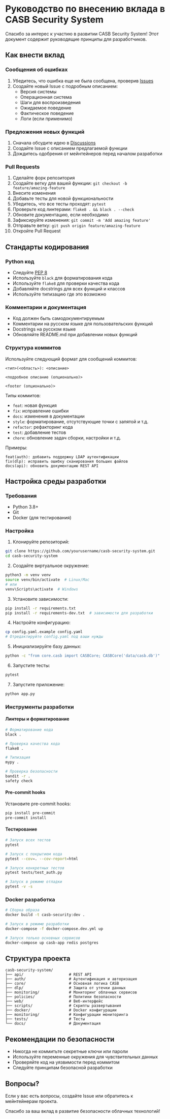 # Руководство по внесению вклада в CASB Security System

Спасибо за интерес к участию в развитии CASB Security System! Этот документ содержит руководящие принципы для разработчиков.

## Как внести вклад

### Сообщения об ошибках

1. Убедитесь, что ошибка еще не была сообщена, проверив [Issues](https://github.com/yourusername/casb-security-system/issues)
2. Создайте новый Issue с подробным описанием:
   - Версия системы
   - Операционная система
   - Шаги для воспроизведения
   - Ожидаемое поведение
   - Фактическое поведение
   - Логи (если применимо)

### Предложения новых функций

1. Сначала обсудите идею в [Discussions](https://github.com/yourusername/casb-security-system/discussions)
2. Создайте Issue с описанием предлагаемой функции
3. Дождитесь одобрения от мейнтейнеров перед началом разработки

### Pull Requests

1. Сделайте форк репозитория
2. Создайте ветку для вашей функции: `git checkout -b feature/amazing-feature`
3. Внесите изменения
4. Добавьте тесты для новой функциональности
5. Убедитесь, что все тесты проходят: `pytest`
6. Проверьте код линтерами: `flake8 . && black . --check`
7. Обновите документацию, если необходимо
8. Зафиксируйте изменения: `git commit -m 'Add amazing feature'`
9. Отправьте ветку: `git push origin feature/amazing-feature`
10. Откройте Pull Request

## Стандарты кодирования

### Python код

- Следуйте [PEP 8](https://pep8.org/)
- Используйте `black` для форматирования кода
- Используйте `flake8` для проверки качества кода
- Добавляйте docstrings для всех функций и классов
- Используйте типизацию где это возможно

### Комментарии и документация

- Код должен быть самодокументируемым
- Комментарии на русском языке для пользовательских функций
- Docstrings на русском языке
- Обновляйте README.md при добавлении новых функций

### Структура коммитов

Используйте следующий формат для сообщений коммитов:

```
<тип>(<область>): <описание>

<подробное описание (опционально)>

<footer (опционально)>
```

Типы коммитов:
- `feat`: новая функция
- `fix`: исправление ошибки
- `docs`: изменения в документации
- `style`: форматирование, отсутствующие точки с запятой и т.д.
- `refactor`: рефакторинг кода
- `test`: добавление тестов
- `chore`: обновление задач сборки, настройки и т.д.

Примеры:
```
feat(auth): добавить поддержку LDAP аутентификации
fix(dlp): исправить ошибку сканирования больших файлов
docs(api): обновить документацию REST API
```

## Настройка среды разработки

### Требования

- Python 3.8+
- Git
- Docker (для тестирования)

### Настройка

1. Клонируйте репозиторий:
```bash
git clone https://github.com/yourusername/casb-security-system.git
cd casb-security-system
```

2. Создайте виртуальное окружение:
```bash
python3 -m venv venv
source venv/bin/activate  # Linux/Mac
# или
venv\Scripts\activate  # Windows
```

3. Установите зависимости:
```bash
pip install -r requirements.txt
pip install -r requirements-dev.txt  # зависимости для разработки
```

4. Настройте конфигурацию:
```bash
cp config.yaml.example config.yaml
# Отредактируйте config.yaml под ваши нужды
```

5. Инициализируйте базу данных:
```bash
python -c "from core.casb import CASBCore; CASBCore('data/casb.db')"
```

6. Запустите тесты:
```bash
pytest
```

7. Запустите приложение:
```bash
python app.py
```

### Инструменты разработки

#### Линтеры и форматирование

```bash
# Форматирование кода
black .

# Проверка качества кода
flake8 .

# Типизация
mypy .

# Проверка безопасности
bandit -r .
safety check
```

#### Pre-commit hooks

Установите pre-commit hooks:

```bash
pip install pre-commit
pre-commit install
```

#### Тестирование

```bash
# Запуск всех тестов
pytest

# Запуск с покрытием кода
pytest --cov=. --cov-report=html

# Запуск конкретных тестов
pytest tests/test_auth.py

# Запуск в режиме отладки
pytest -v -s
```

### Docker разработка

```bash
# Сборка образа
docker build -t casb-security:dev .

# Запуск в режиме разработки
docker-compose -f docker-compose.dev.yml up

# Запуск только основных сервисов
docker-compose up casb-app redis postgres
```

## Структура проекта

```
casb-security-system/
├── api/                    # REST API
├── auth/                   # Аутентификация и авторизация
├── core/                   # Основная логика CASB
├── dlp/                    # Защита от утечки данных
├── monitoring/             # Мониторинг облачных сервисов
├── policies/               # Политики безопасности
├── web/                    # Веб-интерфейс
├── scripts/                # Скрипты развертывания
├── docker/                 # Docker конфигурации
├── monitoring/             # Конфигурации мониторинга
├── tests/                  # Тесты
└── docs/                   # Документация
```

## Рекомендации по безопасности

- Никогда не коммитьте секретные ключи или пароли
- Используйте переменные окружения для чувствительных данных
- Проверяйте код на уязвимости перед коммитом
- Следуйте принципам безопасной разработки

## Вопросы?

Если у вас есть вопросы, создайте Issue или обратитесь к мейнтейнерам проекта.

Спасибо за ваш вклад в развитие безопасности облачных технологий!
